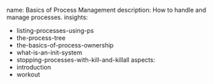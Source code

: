 name: Basics of Process Management
description: How to handle and manage processes.
insights:
  - listing-processes-using-ps
  - the-process-tree
  - the-basics-of-process-ownership
  - what-is-an-init-system
  - stopping-processes-with-kill-and-killall
aspects:
  - introduction
  - workout
